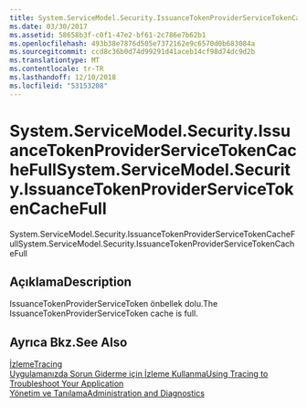 ```yaml
---
title: System.ServiceModel.Security.IssuanceTokenProviderServiceTokenCacheFull
ms.date: 03/30/2017
ms.assetid: 58658b3f-c0f1-47e2-bf61-2c786e7b62b1
ms.openlocfilehash: 493b38e7876d505e7372162e9c6570d0b683084a
ms.sourcegitcommit: ccd8c36b0d74d99291d41aceb14cf98d74dc9d2b
ms.translationtype: MT
ms.contentlocale: tr-TR
ms.lasthandoff: 12/10/2018
ms.locfileid: "53153208"
---
```

# <a name="systemservicemodelsecurityissuancetokenproviderservicetokencachefull"></a><span data-ttu-id="d63bd-102">System.ServiceModel.Security.IssuanceTokenProviderServiceTokenCacheFull</span><span class="sxs-lookup"><span data-stu-id="d63bd-102">System.ServiceModel.Security.IssuanceTokenProviderServiceTokenCacheFull</span></span>
<span data-ttu-id="d63bd-103">System.ServiceModel.Security.IssuanceTokenProviderServiceTokenCacheFull</span><span class="sxs-lookup"><span data-stu-id="d63bd-103">System.ServiceModel.Security.IssuanceTokenProviderServiceTokenCacheFull</span></span>  
  
## <a name="description"></a><span data-ttu-id="d63bd-104">Açıklama</span><span class="sxs-lookup"><span data-stu-id="d63bd-104">Description</span></span>  
 <span data-ttu-id="d63bd-105">IssuanceTokenProviderServiceToken önbellek dolu.</span><span class="sxs-lookup"><span data-stu-id="d63bd-105">The IssuanceTokenProviderServiceToken cache is full.</span></span>  
  
## <a name="see-also"></a><span data-ttu-id="d63bd-106">Ayrıca Bkz.</span><span class="sxs-lookup"><span data-stu-id="d63bd-106">See Also</span></span>  
 [<span data-ttu-id="d63bd-107">İzleme</span><span class="sxs-lookup"><span data-stu-id="d63bd-107">Tracing</span></span>](../../../../../docs/framework/wcf/diagnostics/tracing/index.md)  
 [<span data-ttu-id="d63bd-108">Uygulamanızda Sorun Giderme için İzleme Kullanma</span><span class="sxs-lookup"><span data-stu-id="d63bd-108">Using Tracing to Troubleshoot Your Application</span></span>](../../../../../docs/framework/wcf/diagnostics/tracing/using-tracing-to-troubleshoot-your-application.md)  
 [<span data-ttu-id="d63bd-109">Yönetim ve Tanılama</span><span class="sxs-lookup"><span data-stu-id="d63bd-109">Administration and Diagnostics</span></span>](../../../../../docs/framework/wcf/diagnostics/index.md)
